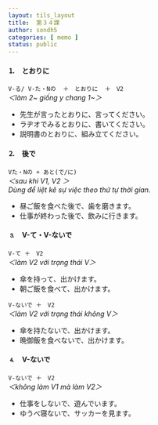 ```yaml
---
layout: tils_layout
title:  第３４課
author: sondh5
categories: [ memo ]
status: public
---
```


#### ⒈　とおりに
`V-る/ V-た・Nの  ＋　とおりに  ＋　V2`  
*＜làm 2~ giống y chang 1~＞*

- 先生が言ったとおりに、言ってください。
- ラヂオでみるとおりに、書いてください。
- 説明書のとおりに、組み立てください。

#### ⒉　後で
`Vた・Nの + あと(で/に)`  
*＜sau khi V1, V2 ＞*  
*Dùng để liệt kê sự việc theo thứ tự thời gian.*

- 昼ご飯を食べた後で、歯を磨きます。
- 仕事が終わった後で、飲みに行きます。

#### ⒊　V-て・V-ないで
`V-て ＋　V2`  
*＜làm V2 với trạng thái V＞*

- 傘を持って、出かけます。
- 朝ご飯を食べて、出かけます。

`V-ないで ＋　V2`  
*＜làm V2 với trạng thái không V＞*

- 傘を持たないで、出かけます。
- 晩御飯を食べないで、出かけます。

#### ⒋　V-ないで
`V-ないで ＋　V2`  
*＜không làm V1 mà làm V2＞*

- 仕事をしないで、遊んでいます。
- ゆうべ寝ないで、サッカーを見ます。
